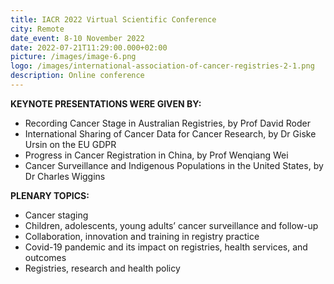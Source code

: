 ```yaml
---
title: IACR 2022 Virtual Scientific Conference
city: Remote
date_event: 8-10 November 2022
date: 2022-07-21T11:29:00.000+02:00
picture: /images/image-6.png
logo: /images/international-association-of-cancer-registries-2-1.png
description: Online conference
---
```

**KEYNOTE PRESENTATIONS WERE GIVEN BY:**

* Recording Cancer Stage in Australian Registries, by Prof David Roder
* International Sharing of Cancer Data for Cancer Research, by Dr Giske Ursin on the EU GDPR
* Progress in Cancer Registration in China, by Prof Wenqiang Wei
* Cancer Surveillance and Indigenous Populations in the United States, by Dr Charles Wiggins

**PLENARY TOPICS:** 

* Cancer staging
* Children, adolescents, young adults’ cancer surveillance and follow-up
* Collaboration, innovation and training in registry practice
* Covid-19 pandemic and its impact on registries, health services, and outcomes
* Registries, research and health policy

